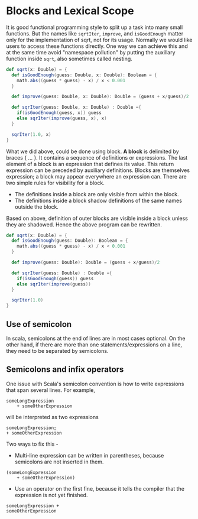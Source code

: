 # Blocks and Lexical Scope

It is good functional programming style to split up a task into many small functions. But the names like ```sqrtIter```, ```improve```, and ```isGoodEnough``` matter only for the implementation of sqrt, not for its usage. Normally we would like users to access these functions directly. One way we can achieve this and at the same time avoid "namespace pollution" by putting the auxillary function inside ```sqrt```, also sometimes called nesting.

```scala
def sqrt(x: Double) = {
  def isGoodEnough(guess: Double, x: Double): Boolean = {
    math.abs((guess * guess) - x) / x < 0.001
  }

  def improve(guess: Double, x: Double): Double = (guess + x/guess)/2

  def sqrIter(guess: Double, x: Double) : Double ={
    if(isGoodEnough(guess, x)) guess
    else sqrIter(improve(guess, x), x)
  }

  sqrIter(1.0, x)
}
```
What we did above, could be done using block.
**A block** is delimited by braces { ... }. It contains a sequence of definitions or expressions. The last element of a block is an expression that defines its value. This return expression can be preceded by auxiliary definitions. Blocks are themselves expression; a block may appear everywhere an expression can. There are two simple rules for visibility for a block.
* The definitions inside a block are only visible from within the block. 
* The definitions inside a block shadow definitions of the same names outside the block.

Based on above, definition of outer blocks are visible inside a block unless they are shadowed. Hence the above program can be rewritten.

```scala
def sqrt(x: Double) = {
  def isGoodEnough(guess: Double): Boolean = {
    math.abs((guess * guess) - x) / x < 0.001
  }

  def improve(guess: Double): Double = (guess + x/guess)/2

  def sqrIter(guess: Double) : Double ={
    if(isGoodEnough(guess)) guess
    else sqrIter(improve(guess))
  }

  sqrIter(1.0)
}
```

## Use of semicolon

In scala, semicolons at the end of lines are in most cases optional. On the other hand, if there are more than one statements/expressions on a line, they need to be separated by semicolons.

## Semicolons and infix operators

One issue with Scala's semicolon convention is how to write expressions that span several lines. For example, 
```
someLongExpression
    + someOtherExpression
```
will be interpreted as two expressions
```
someLongExpression;
+ someOtherExpression
``` 

Two ways to fix this -
* Multi-line expression can be written in parentheses, because semicolons are not inserted in them.
```
(someLongExpression
    + someOtherExpression)
```
* Use an operator on the first fine, because it tells the compiler that the expression is not yet finished. 
```
someLongExpression + 
someOtherExpression
```